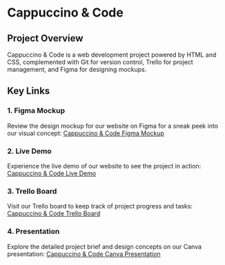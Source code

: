# Cappuccino & Code

## Project Overview
Cappuccino & Code is a web development project powered by HTML and CSS, complemented with Git for version control, Trello for project management, and Figma for designing mockups.

## Key Links
### 1. Figma Mockup
Review the design mockup for our website on Figma for a sneak peek into our visual concept: [Cappuccino & Code Figma Mockup](https://www.figma.com/file/TqDXp0RUfbbii3yEF5qY0r/O'coffee?type=design&node-id=0%3A1&mode=design&t=iXfP5qWbDtDOAsZu-1)

### 2. Live Demo
Experience the live demo of our website to see the project in action: [Cappuccino & Code Live Demo](https://bouanani-soufiane.github.io/Brief-Cappuccino-Code/)

### 3. Trello Board
Visit our Trello board to keep track of project progress and tasks: [Cappuccino & Code Trello Board](https://trello.com/invite/b/AomEP3Dp/ATTI57f6e188a997917121b524fb6ab9a3ce2A3EAF45/bartons)

### 4. Presentation
Explore the detailed project brief and design concepts on our Canva presentation: [Cappuccino & Code Canva Presentation](https://www.canva.com/design/DAFxPurhCFU/zkNQ-SOFSFBXc8TKP7Nv6A/edit?utm_content=DAFxPurhCFU&utm_campaign=designshare&utm_medium=link2&utm_source=sharebutton)

